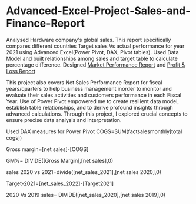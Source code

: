 # Advanced-Excel-Project-Sales-and-Finance-Report

Analysed Hardware company's global sales. This report specifically compares different countries Target sales Vs actual performance for year 2021 using Advanced Excel(Power Pivot, DAX, Pivot tables). Used Data Model and built relationships among sales and target table to calculate percentage difference. Designed [Market Performance Report](https://github.com/prabhjot93/Advanced-Excel-Project-Sales-and-Finance-Report/blob/main/Market%20Performance.pdf) and [Profit & Loss Report](https://github.com/prabhjot93/Advanced-Excel-Project-Sales-and-Finance-Report/blob/main/Profit%26Lost%20report.pdf)


This project also covers Net Sales Performance Report for fiscal years/quarters to help business management inorder to monitor and evaluate their sales activities and customers performance in each Fiscal Year. Use of Power Pivot empowered me to create resilient data model, establish table relationships, and to derive profound insights through advanced calculations. Through this project, I explored crucial concepts to ensure precise data analysis and interpretation. 

Used DAX measures for Power Pivot
COGS=SUM(factsalesmonthly[total cogs])

Gross margin=[net sales]-[COGS]

GM%= DIVIDE([Gross Margin],[net sales],0)

sales 2020 vs 2021=divide([net_sales_2021],[net sales 2020],0)

Target-2021=[net_sales_2022]-[Target2021]

2020 Vs 2019 sales= DIVIDE([net_sales_2020],[net sales 2019],0)

